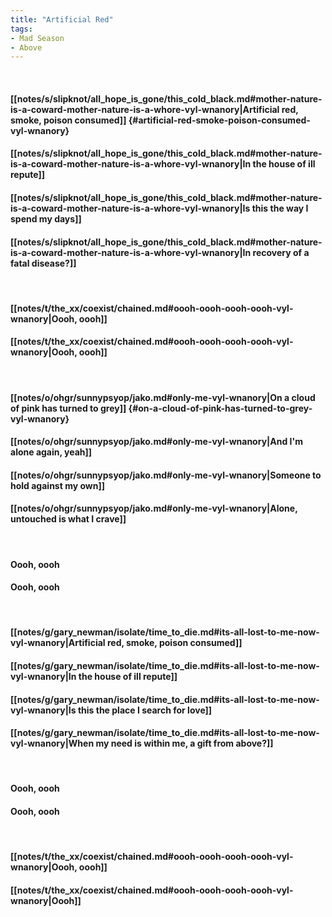 ```yaml
---
title: "Artificial Red"
tags:
- Mad Season
- Above
---
```

&nbsp;
#### [[notes/s/slipknot/all_hope_is_gone/this_cold_black.md#mother-nature-is-a-coward-mother-nature-is-a-whore-vyl-wnanory|Artificial red, smoke, poison consumed]] {#artificial-red-smoke-poison-consumed-vyl-wnanory}
#### [[notes/s/slipknot/all_hope_is_gone/this_cold_black.md#mother-nature-is-a-coward-mother-nature-is-a-whore-vyl-wnanory|In the house of ill repute]]
#### [[notes/s/slipknot/all_hope_is_gone/this_cold_black.md#mother-nature-is-a-coward-mother-nature-is-a-whore-vyl-wnanory|Is this the way I spend my days]]
#### [[notes/s/slipknot/all_hope_is_gone/this_cold_black.md#mother-nature-is-a-coward-mother-nature-is-a-whore-vyl-wnanory|In recovery of a fatal disease?]]
&nbsp;
#### [[notes/t/the_xx/coexist/chained.md#oooh-oooh-oooh-oooh-vyl-wnanory|Oooh, oooh]]
#### [[notes/t/the_xx/coexist/chained.md#oooh-oooh-oooh-oooh-vyl-wnanory|Oooh, oooh]]
&nbsp;
#### [[notes/o/ohgr/sunnypsyop/jako.md#only-me-vyl-wnanory|On a cloud of pink has turned to grey]] {#on-a-cloud-of-pink-has-turned-to-grey-vyl-wnanory}
#### [[notes/o/ohgr/sunnypsyop/jako.md#only-me-vyl-wnanory|And I'm alone again, yeah]]
#### [[notes/o/ohgr/sunnypsyop/jako.md#only-me-vyl-wnanory|Someone to hold against my own]]
#### [[notes/o/ohgr/sunnypsyop/jako.md#only-me-vyl-wnanory|Alone, untouched is what I crave]]
&nbsp;
#### Oooh, oooh
#### Oooh, oooh
&nbsp;
#### [[notes/g/gary_newman/isolate/time_to_die.md#its-all-lost-to-me-now-vyl-wnanory|Artificial red, smoke, poison consumed]]
#### [[notes/g/gary_newman/isolate/time_to_die.md#its-all-lost-to-me-now-vyl-wnanory|In the house of ill repute]]
#### [[notes/g/gary_newman/isolate/time_to_die.md#its-all-lost-to-me-now-vyl-wnanory|Is this the place I search for love]]
#### [[notes/g/gary_newman/isolate/time_to_die.md#its-all-lost-to-me-now-vyl-wnanory|When my need is within me, a gift from above?]]
&nbsp;
#### Oooh, oooh
#### Oooh, oooh
&nbsp;
#### [[notes/t/the_xx/coexist/chained.md#oooh-oooh-oooh-oooh-vyl-wnanory|Oooh, oooh]]
#### [[notes/t/the_xx/coexist/chained.md#oooh-oooh-oooh-oooh-vyl-wnanory|Oooh]]
